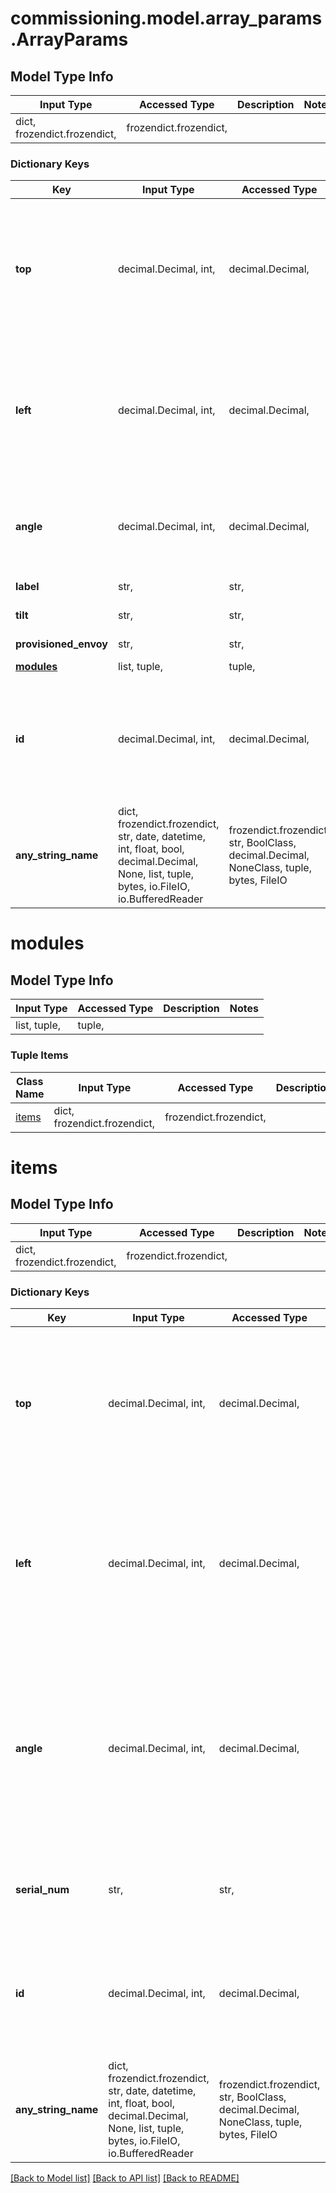 # commissioning.model.array_params.ArrayParams

## Model Type Info
Input Type | Accessed Type | Description | Notes
------------ | ------------- | ------------- | -------------
dict, frozendict.frozendict,  | frozendict.frozendict,  |  | 

### Dictionary Keys
Key | Input Type | Accessed Type | Description | Notes
------------ | ------------- | ------------- | ------------- | -------------
**top** | decimal.Decimal, int,  | decimal.Decimal,  | Top axis position of array. Increase the value to move the array up, and decrease to move it down. | 
**left** | decimal.Decimal, int,  | decimal.Decimal,  | Left axis position of array. Increase the value to move the array to the right, and decrease to move it to the left. | 
**angle** | decimal.Decimal, int,  | decimal.Decimal,  | Angle of the array. Rotate the array clockwise by the given value. | 
**label** | str,  | str,  | Name of the array. | 
**tilt** | str,  | str,  | Tilt of the array. | 
**provisioned_envoy** | str,  | str,  | Provisioned envoy. | 
**[modules](#modules)** | list, tuple,  | tuple,  |  | 
**id** | decimal.Decimal, int,  | decimal.Decimal,  | ID of the array. ID cannot be changed. It is only used to identify the array that needs to be updated. | [optional] 
**any_string_name** | dict, frozendict.frozendict, str, date, datetime, int, float, bool, decimal.Decimal, None, list, tuple, bytes, io.FileIO, io.BufferedReader | frozendict.frozendict, str, BoolClass, decimal.Decimal, NoneClass, tuple, bytes, FileIO | any string name can be used but the value must be the correct type | [optional]

# modules

## Model Type Info
Input Type | Accessed Type | Description | Notes
------------ | ------------- | ------------- | -------------
list, tuple,  | tuple,  |  | 

### Tuple Items
Class Name | Input Type | Accessed Type | Description | Notes
------------- | ------------- | ------------- | ------------- | -------------
[items](#items) | dict, frozendict.frozendict,  | frozendict.frozendict,  |  | 

# items

## Model Type Info
Input Type | Accessed Type | Description | Notes
------------ | ------------- | ------------- | -------------
dict, frozendict.frozendict,  | frozendict.frozendict,  |  | 

### Dictionary Keys
Key | Input Type | Accessed Type | Description | Notes
------------ | ------------- | ------------- | ------------- | -------------
**top** | decimal.Decimal, int,  | decimal.Decimal,  | Top axis position of module w.r.t Array. Increase the value to move the module up, and decrease to move it down. | 
**left** | decimal.Decimal, int,  | decimal.Decimal,  | Left axis position of module w.r.t Array. Increase the value to move the module to the right, and decrease to move it to the left. | 
**angle** | decimal.Decimal, int,  | decimal.Decimal,  | Angle of the module. Rotate the module clockwise by the given value w.r.t array angle. For example to rotate the array clockwise by 90 degrees pass 90. | 
**serial_num** | str,  | str,  | Inverter serial number mapped with this module. | 
**id** | decimal.Decimal, int,  | decimal.Decimal,  | ID of the module. ID cannot be changed. It is only used to identify the array that needs to be updated. | [optional] 
**any_string_name** | dict, frozendict.frozendict, str, date, datetime, int, float, bool, decimal.Decimal, None, list, tuple, bytes, io.FileIO, io.BufferedReader | frozendict.frozendict, str, BoolClass, decimal.Decimal, NoneClass, tuple, bytes, FileIO | any string name can be used but the value must be the correct type | [optional]

[[Back to Model list]](../../README.md#documentation-for-models) [[Back to API list]](../../README.md#documentation-for-api-endpoints) [[Back to README]](../../README.md)

